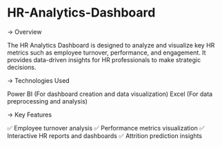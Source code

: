 # HR-Analytics-Dashboard
-> Overview

The HR Analytics Dashboard is designed to analyze and visualize key HR metrics such as employee turnover, performance, and engagement. It provides data-driven insights for HR professionals to make strategic decisions.

-> Technologies Used

Power BI (For dashboard creation and data visualization)
Excel (For data preprocessing and analysis)

-> Key Features

✅ Employee turnover analysis
✅ Performance metrics visualization
✅ Interactive HR reports and dashboards
✅ Attrition prediction insights


   
